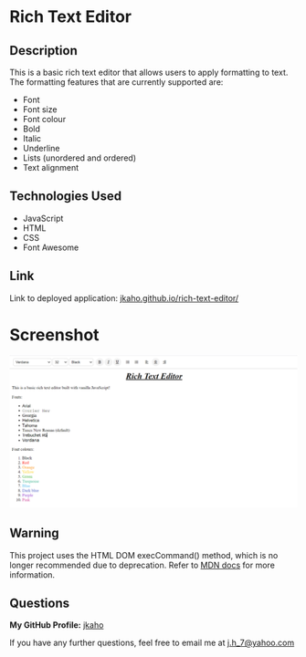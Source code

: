 # Rich Text Editor 

## Description 

This is a basic rich text editor that allows users to apply formatting to text. The formatting features that are currently supported are: 
- Font
- Font size 
- Font colour 
- Bold 
- Italic
- Underline 
- Lists (unordered and ordered)
- Text alignment

## Technologies Used

- JavaScript
- HTML
- CSS
- Font Awesome

## Link

Link to deployed application: [jkaho.github.io/rich-text-editor/](https://jkaho.github.io/rich-text-editor/)

# Screenshot

![Rich Text Editor screenshot](assets/images/screenshot.png)

## Warning 

This project uses the HTML DOM execCommand() method, which is no longer recommended due to deprecation. Refer to [MDN docs](https://developer.mozilla.org/en-US/docs/Web/API/Document/execCommand) for more information.

## Questions 

**My GitHub Profile:** [jkaho](https://www.github.com/jkaho/inspecti)

If you have any further questions, feel free to email me at [j.h_7@yahoo.com](j.h_7@yahoo.com)